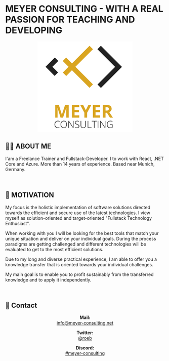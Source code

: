 # MEYER CONSULTING - WITH A REAL PASSION FOR TEACHING AND DEVELOPING

<p align="center">
    <img src="./images/Logo.png" alt="Meyer Consulting Logo" width="300"/>
</p>

## 👨‍💻 ABOUT ME

I'am a Freelance Trainer and Fullstack-Developer.
I  to work with React, .NET Core and Azure.
More than 14 years of experience.
Based near Munich, Germany.

<br />

## 🚀 MOTIVATION

My focus is the holistic implementation of software solutions directed towards the efficient and secure use of the latest technologies. I view myself as solution-oriented and target-oriented "Fullstack Technology Enthusiast".

When working with you I will be looking for the best tools that match your unique situation and deliver on your individual goals. During the process paradigms are getting challenged and different technologies will be evaluated to get to the most efficient solutions.

Due to my long and diverse practical experience, I am able to offer you a knowledge transfer that is oriented towards your individual challenges.

My main goal is to enable you to profit sustainably from the transferred knowledge and to apply it independently.

<br />

## 💌 Contact

<p align="center">
    <b>Mail:</b><br> <a href="mailto:info@meyer-consultingnet">info@meyer-consulting.net</a> 
</p>

<p align="center">
    <b>Twitter:</b><br> <a href="https://twitter.com/roeb" target="_blank">@roeb</a>
</p>

<p align="center">
    <b>Discord:</b><br> <a href="https://discord.gg/mB4VKcjkTS" target="_blank">#meyer-consulting</a>
</p>